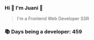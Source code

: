 ### Hi 👋 I&#39;m Juani 🦁

> I&#39;m a Frontend Web Developer SSR

### 📚 Days being a developer: 459
